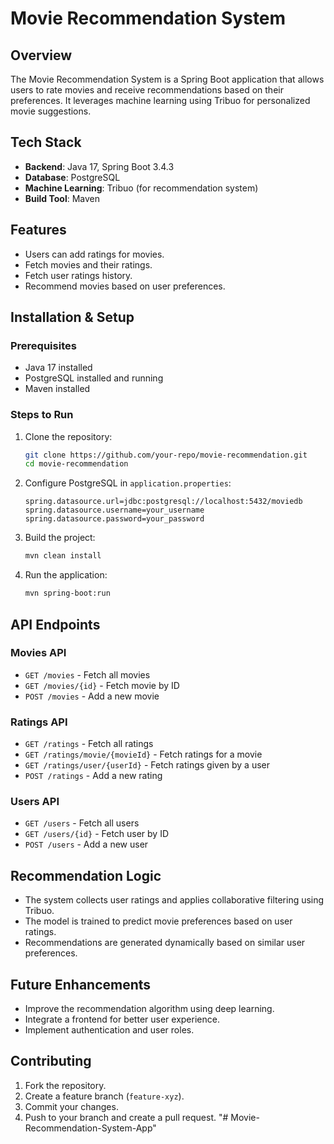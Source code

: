 # Movie Recommendation System

## Overview
The Movie Recommendation System is a Spring Boot application that allows users to rate movies and receive recommendations based on their preferences. It leverages machine learning using Tribuo for personalized movie suggestions.

## Tech Stack
- **Backend**: Java 17, Spring Boot 3.4.3
- **Database**: PostgreSQL
- **Machine Learning**: Tribuo (for recommendation system)
- **Build Tool**: Maven

## Features
- Users can add ratings for movies.
- Fetch movies and their ratings.
- Fetch user ratings history.
- Recommend movies based on user preferences.

## Installation & Setup
### Prerequisites
- Java 17 installed
- PostgreSQL installed and running
- Maven installed

### Steps to Run
1. Clone the repository:
   ```sh
   git clone https://github.com/your-repo/movie-recommendation.git
   cd movie-recommendation
   ```
2. Configure PostgreSQL in `application.properties`:
   ```properties
   spring.datasource.url=jdbc:postgresql://localhost:5432/moviedb
   spring.datasource.username=your_username
   spring.datasource.password=your_password
   ```
3. Build the project:
   ```sh
   mvn clean install
   ```
4. Run the application:
   ```sh
   mvn spring-boot:run
   ```

## API Endpoints
### Movies API
- `GET /movies` - Fetch all movies
- `GET /movies/{id}` - Fetch movie by ID
- `POST /movies` - Add a new movie

### Ratings API
- `GET /ratings` - Fetch all ratings
- `GET /ratings/movie/{movieId}` - Fetch ratings for a movie
- `GET /ratings/user/{userId}` - Fetch ratings given by a user
- `POST /ratings` - Add a new rating

### Users API
- `GET /users` - Fetch all users
- `GET /users/{id}` - Fetch user by ID
- `POST /users` - Add a new user

## Recommendation Logic
- The system collects user ratings and applies collaborative filtering using Tribuo.
- The model is trained to predict movie preferences based on user ratings.
- Recommendations are generated dynamically based on similar user preferences.

## Future Enhancements
- Improve the recommendation algorithm using deep learning.
- Integrate a frontend for better user experience.
- Implement authentication and user roles.

## Contributing
1. Fork the repository.
2. Create a feature branch (`feature-xyz`).
3. Commit your changes.
4. Push to your branch and create a pull request.
"# Movie-Recommendation-System-App" 
